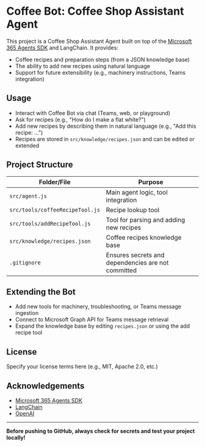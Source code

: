 # Coffee Bot: Coffee Shop Assistant Agent

This project is a Coffee Shop Assistant Agent built on top of the [Microsoft 365 Agents SDK](https://github.com/Microsoft/Agents) and LangChain. It provides:
- Coffee recipes and preparation steps (from a JSON knowledge base)
- The ability to add new recipes using natural language
- Support for future extensibility (e.g., machinery instructions, Teams integration)

## Usage
- Interact with Coffee Bot via chat (Teams, web, or playground)
- Ask for recipes (e.g., "How do I make a flat white?")
- Add new recipes by describing them in natural language (e.g., "Add this recipe: ...")
- Recipes are stored in `src/knowledge/recipes.json` and can be edited or extended

## Project Structure
| Folder/File | Purpose |
| - | - |
| `src/agent.js` | Main agent logic, tool integration |
| `src/tools/coffeeRecipeTool.js` | Recipe lookup tool |
| `src/tools/addRecipeTool.js` | Tool for parsing and adding new recipes |
| `src/knowledge/recipes.json` | Coffee recipes knowledge base |
| `.gitignore` | Ensures secrets and dependencies are not committed |

## Extending the Bot
- Add new tools for machinery, troubleshooting, or Teams message ingestion
- Connect to Microsoft Graph API for Teams message retrieval
- Expand the knowledge base by editing `recipes.json` or using the add recipe tool

## License
Specify your license terms here (e.g., MIT, Apache 2.0, etc.)

## Acknowledgements
- [Microsoft 365 Agents SDK](https://github.com/Microsoft/Agents)
- [LangChain](https://js.langchain.com/)
- [OpenAI](https://openai.com/)

---
**Before pushing to GitHub, always check for secrets and test your project locally!**
